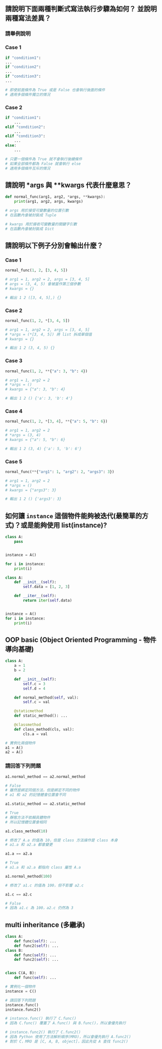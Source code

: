 ## 請說明下面兩種判斷式寫法執行步驟為如何？ 並說明兩種寫法差異？

### 請舉例說明

### Case 1

```py
if "condition1":
...
if "condition2":
...
if "condition3":
...

# 即使前面條件為 True 或是 False 也會執行後面的條件
# 適用多個條件獨立的情況
```

### Case 2

```py
if "condition1":
    ...
elif "condition2":
    ...
elif "condition3":
    ...
else:
    ...

# 只要一個條件為 True 就不會執行後續條件
# 如果全部條件都為 False 就會執行 else
# 適用多個條件互斥的情況
```

## 請說明 \*args 與 \*\*kwargs 代表什麼意思？

```py
def normal_func(arg1, arg2, *args, **kwargs):
    print(arg1, arg2, args, kwargs)

# args 用於接受可變數量的位置引數
# 在函數內會被封裝成 Tuple

# kwargs 用於接收可變數量的關鍵字引數
# 在函數內會被封裝成 Dict
```

## 請說明以下例子分別會輸出什麼？

### Case 1

```py
normal_func(1, 2, [3, 4, 5])

# arg1 = 1, arg2 = 2, args = [3, 4, 5]
# args = (3, 4, 5) 會被當作第三個參數
# kwargs = {}

# 輸出 1 2 ([3, 4, 5],) {}
```

### Case 2

```py
normal_func(1, 2, *[3, 4, 5])

# arg1 = 1, arg2 = 2, args = [3, 4, 5]
# *args = (*[3, 4, 5]) 將 list 拆成單個值
# kwargs = {}

# 輸出 1 2 (3, 4, 5) {}
```

### Case 3

```py
normal_func(1, 2, **{"a": 3, "b": 4})

# arg1 = 1, arg2 = 2
# *args = ()
# kwargs = {"a": 3, "b": 4}

# 輸出 1 2 () {'a': 3, 'b': 4'}
```

### Case 4

```py
normal_func(1, 2, *[3, 4], **{"a": 5, "b": 6})

# arg1 = 1, arg2 = 2
# *args = (3, 4)
# kwargs = {"a": 5, "b": 6}

# 輸出 1 2 (3, 4) {'a': 5, 'b': 6'}
```

### Case 5

```py
normal_func(**{"arg1": 1, "arg2": 2, "args3": 3})

# arg1 = 1, arg2 = 2
# *args = ()
# kwargs = {"args3": 3}

# 輸出 1 2 () {'args3': 3}
```

## 如何讓 `instance` 這個物件能夠被迭代(最簡單的方式)？或是能夠使用 list(instance)?

```py
class A:
    pass


instance = A()

for i in instance:
    print(i)
```

```py
class A:
    def __init__(self):
        self.data = [1, 2, 3]

    def __iter__(self):
        return iter(self.data)


instance = A()
for i in instance:
    print(i)
```

## OOP basic (Object Oriented Programming - 物件導向基礎)

```py
class A:
    a = 1
    b = 2

    def __init__(self):
        self.c = 3
        self.d = 4

    def normal_method(self, val):
        self.c = val

    @staticmethod
    def static_method(): ...

    @classmethod
    def class_method(cls, val):
        cls.a = val

# 實例化兩個物件
a1 = A()
a2 = A()
```

### 請回答下列問題

```py
a1.normal_method == a2.normal_method

# False
# 雖然是綁定同個方法，但是綁定不同的物件
# a1 和 a2 的記憶體會位置會不同
```

```py
a1.static_method == a2.static_method

# True
# 靜態方法不依賴具體物件
# 所以記憶體位置會相同
```

```py
a1.class_method(10)

# 修改了 A.a 的值為 10，但是 class 方法操作是 class 本身
# a1.a 和 a2.a 都會變更
```

```py
a1.a == a2.a

# True
# a1.a 和 a2.a 都指向 class 屬性 A.a
```

```py
a1.normal_method(100)

# 修改了 a1.c 的值為 100，但不影響 a2.c
```

```py
a1.c == a2.c

# False
# 因為 a1.c 為 100，a2.c 仍然為 3
```

## multi inheritance (多繼承)

```py
class A:
    def func(self): ...
    def func2(self): ...
class B:
    def func(self): ...
    def func2(self): ...


class C(A, B):
    def func(self): ...

# 實例化一個物件
instance = C()

# 請回答下列問題
instance.func()
instance.func2()

# instance.func() 執行了 C.func()
# 因為 C.func() 覆蓋了 A.func() 與 B.func()，所以會優先執行

# instance.func2() 執行了 C.func2()
# 因為 Python 使用了方法解析順序(MRO)，所以會優先執行 A.func2()
# 對於 C，MRO 是 [C, A, B, object]，因此先從 A 查找 func2()
```
